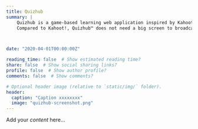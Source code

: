 ```yaml
---
title: Quizhub
summary: | 
    Quizhub is a game-based learning web application inspired by Kahoot!. By enabling instructors to create fun and competitive real-time quizzes for students to participate, the application could help increase student engagement in classrooms. 
    Compared to Kahoot!, Quizhub™ does not need a big screen to broadcast questions, and it will be free and open source.



date: "2020-04-01T00:00:00Z"

reading_time: false  # Show estimated reading time?
share: false  # Show social sharing links?
profile: false  # Show author profile?
comments: false  # Show comments?

# Optional header image (relative to `static/img/` folder).
header:
  caption: "Caption xxxxxxxx"
  image: "quizhub-screenshot.png"
---
```


Add your *content* here...